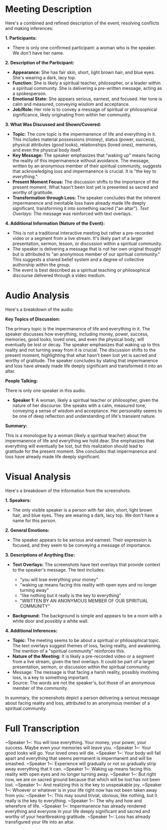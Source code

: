 # Meeting Description

Here's a combined and refined description of the event, resolving conflicts and making inferences:

**1. Participants:**

*   There is only one confirmed participant: a woman who is the speaker. We don't have her name.

**2. Description of the Participant:**

*   **Appearance:** She has fair skin, short, light brown hair, and blue eyes. She's wearing a dark, lacy top.
*   **Function:** She is likely a spiritual teacher, philosopher, or a leader within a spiritual community. She is delivering a pre-written message, acting as a spokesperson.
*   **Emotional State:** She appears serious, earnest, and focused. Her tone is calm and measured, conveying wisdom and acceptance.
*   **Job/Role:** Her role is to convey a message of spiritual or philosophical significance, likely originating from within her community.

**3. What Was Discussed and Shown/Covered:**

*   **Topic:** The core topic is the impermanence of life and everything in it. This includes material possessions (money), status (power, success), physical attributes (good looks), relationships (loved ones), memories, and even the physical body itself.
*   **Key Message:** The speaker emphasizes that "waking up" means facing the reality of this impermanence without avoidance. The message, written by an anonymous member of their spiritual community, suggests that acknowledging loss and impermanence is crucial. It is "the key to everything."
*   **Present Moment Focus:** The discussion shifts to the importance of the present moment. What hasn't been lost yet is presented as sacred and worthy of gratitude.
*   **Transformation through Loss:** The speaker concludes that the inherent impermanence and inevitable loss have already made life deeply significant, transforming it into something sacred ("an altar").
*Text Overlays:* The message was reinforced with text overlays.

**4. Additional Information (Nature of the Event):**

*   This is not a traditional interactive meeting but rather a pre-recorded video or a segment from a live stream. It's likely part of a larger presentation, sermon, lesson, or discussion within a spiritual community.
*   The speaker is delivering a message that is not her own original thought but is attributed to "an anonymous member of our spiritual community." This suggests a shared belief system and a degree of collective authorship within the group.
* The event is best described as a spiritual teaching or philosophical discourse delivered through a video medium.



# Audio Analysis

Here's a breakdown of the audio:

**Key Topics of Discussion:**

The primary topic is the impermanence of life and everything in it. The speaker discusses how everything, including money, power, success, memories, good looks, loved ones, and even the physical body, will eventually be lost or decay. The speaker emphasizes that waking up to this reality and not turning away from it is crucial. The discussion shifts to the present moment, highlighting that what hasn't been lost yet is sacred and worthy of gratitude. The speaker concludes by stating that impermanence and loss have already made life deeply significant and transformed it into an altar.

**People Talking:**

There is only one speaker in this audio.

*   **Speaker 1:** A woman, likely a spiritual teacher or philosopher, given the nature of her discourse. She speaks with a calm, measured tone, conveying a sense of wisdom and acceptance. Her personality seems to be one of deep reflection and understanding of life's transient nature.

**Summary:**

This is a monologue by a woman (likely a spiritual teacher) about the impermanence of life and everything we hold dear. She emphasizes that everything will eventually be lost, but this realization should lead to gratitude for the present moment. She concludes that impermanence and loss have already made life deeply significant.



# Visual Analysis

Here's a breakdown of the information from the screenshots:

**1. Speakers:**

*   The only visible speaker is a person with fair skin, short, light brown hair, and blue eyes. They are wearing a dark, lacy top. We don't have a name for this person.

**2. General Emotions:**

*   The speaker appears to be serious and earnest. Their expression is focused, and they seem to be conveying a message of importance.

**3. Descriptions of Anything Else:**

*   **Text Overlays:** The screenshots have text overlays that provide context to the speaker's message. The text includes:
    *   "you will lose everything your money"
    *   "waking up means facing this reality with open eyes and no longer turning away"
    *   "like nothing but it really is the key to everything"
    *   "WRITTEN BY AN ANONYMOUS MEMBER OF OUR SPIRITUAL COMMUNITY"

*   **Background:** The background is simple and appears to be a room with a white door and possibly a white wall.

**4. Additional Inferences:**

*   **Topic:** The meeting seems to be about a spiritual or philosophical topic. The text overlays suggest themes of loss, facing reality, and awakening. The mention of a "spiritual community" reinforces this.
*   **Nature of the Meeting:** It is likely a pre-recorded video or a segment from a live stream, given the text overlays. It could be part of a larger presentation, sermon, or discussion within the spiritual community.
*   Message: The message is that facing a harsh reality, possibly involving loss, is a key to something important.
*   Source: The words are not the speaker's, but those of an anonymous member of the community.

In summary, the screenshots depict a person delivering a serious message about facing reality and loss, attributed to an anonymous member of a spiritual community.



# Full Transcription

~Speaker 1~: You will lose everything. Your money, your power, your success. Maybe even your memories will leave you.
~Speaker 1~: Your good looks will go. Your loved ones will die.
~Speaker 1~: Your body will fall apart and everything that seems permanent is impermanent and will be smashed.
~Speaker 1~: Experience will gradually or not so gradually strip away everything that it can.
~Speaker 1~: Waking up means facing this reality with open eyes and no longer turning away.
~Speaker 1~: But right now, we are on sacred ground because that which will be lost has not been lost.
~Speaker 1~: And realizing this is the key to unspeakable joy.
~Speaker 1~: Whoever or whatever is in your life right now has not been taken away from you.
~Speaker 1~: This may sound trivial, obvious, like nothing, but it really is the key to everything.
~Speaker 1~: The why and how and wherefore of life.
~Speaker 1~: Impermanence has already rendered everything and everyone in your life deeply significant and sacred and worthy of your heartbreaking gratitude.
~Speaker 1~: Loss has already transfigured your life into an altar.